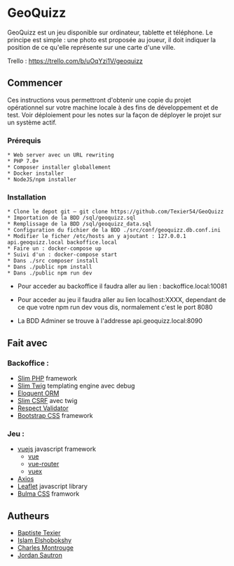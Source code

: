 # GeoQuizz

GeoQuizz est un jeu disponible sur ordinateur, tablette et téléphone. Le principe est simple : une photo est proposée au joueur, il doit indiquer la position de ce qu'elle représente sur une carte d'une ville.

Trello : https://trello.com/b/uOqYzi1V/geoquizz

## Commencer

Ces instructions vous permettront d'obtenir une copie du projet opérationnel sur votre machine locale à des fins de développement et de test. Voir déploiement pour les notes sur la façon de déployer le projet sur un système actif.

### Prérequis
```
* Web server avec un URL rewriting
* PHP 7.0+
* Composer installer globallement
* Docker installer
* NodeJS/npm installer
```

### Installation

```
* Clone le depot git — git clone https://github.com/Texier54/GeoQuizz
* Importation de la BDD /sql/geoquizz.sql
* Remplissage de la BDD /sql/geoquizz_data.sql
* Configuration du fichier de la BDD ./src/conf/geoquizz.db.conf.ini
* Modifier le ficher /etc/hosts an y ajoutant : 127.0.0.1 api.geoquizz.local backoffice.local
* Faire un : docker-compose up
* Suivi d'un : docker-compose start
* Dans ./src composer install
* Dans ./public npm install
* Dans ./public npm run dev
```
* Pour acceder au backoffice il faudra aller au lien : backoffice.local:10081

* Pour acceder au jeu il faudra aller au lien localhost:XXXX, dependant de ce que votre npm run dev vous dis, normalement c'est le port 8080

* La BDD Adminer se trouve à l'addresse api.geoquizz.local:8090

## Fait avec

### Backoffice :
* [Slim PHP](https://www.slimframework.com/) framework
* [Slim Twig](https://twig.symfony.com/) templating engine avec debug
* [Eloquent ORM](https://laravel.com/docs/5.0/eloquent)
* [Slim CSRF](https://github.com/slimphp/Slim-Csrf) avec twig
* [Respect Validator](https://github.com/Respect/Validation) 
* [Bootstrap CSS](https://github.com/twbs/bootstrap) framework 

### Jeu :
* [vuejs](https://github.com/vuejs) javascript framework
  * [vue](https://github.com/vuejs/vue)
  * [vue-router](https://github.com/vuejs/vue-router)
  * [vuex](https://github.com/vuejs/vuex)
* [Axios](https://github.com/axios/axios)
* [Leaflet](https://github.com/Leaflet/Leaflet) javascript library 
* [Bulma CSS](https://github.com/jgthms/bulma) framwork

## Autheurs

* [Baptiste Texier](https://github.com/texier54)
* [Islam Elshobokshy](https://github.com/elshobokshy)
* [Charles Montrouge](https://github.com/Charles974)
* [Jordan Sautron](https://github.com/Voytsu)
